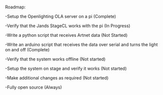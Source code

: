 Roadmap:


-Setup the Openlighting OLA server on a pi (Complete)

-Verify that the Jands StageCL works with the pi (In Progress)

-Write a python script that receives Artnet data (Not Started)

-Write an arduino script that receives the data over serial and turns the light on and off (Complete)

-Verify that the system works offline (Not started)

-Setup the system on stage and verify it works (Not started)

-Make additional changes as required (Not started)

-Fully open source (Always)
